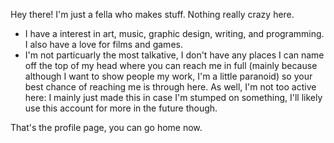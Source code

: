  Hey there! I'm just a fella who makes stuff. Nothing really crazy here.
- I have a interest in art, music, graphic design, writing, and programming. I also have a love for films and games.
- I'm not particuarly the most talkative, I don't have any places I can name off the top of my head where you can reach me in full (mainly because although I want to show people my work, I'm a little paranoid) so your best chance of reaching me is through here. As well, I'm not too active here: I mainly just made this in case I'm stumped on something, I'll likely use this account for more in the future though.



That's the profile page, you can go home now.
